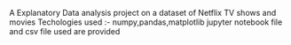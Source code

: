 A Explanatory Data analysis project on a dataset of Netflix TV shows and movies 
Techologies used :- numpy,pandas,matplotlib
jupyter notebook file and csv file used are provided
